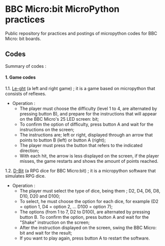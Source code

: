# BBC Micro:bit MicroPython practices

Public repository for practices and postings of micropython codes for BBC Micro: bit boards.

## Codes
Summary of codes :

#### 1. Game codes

1.1. [Le-ght](https://github.com/EduardoDestefani/micropython-samples/blob/master/Codigo-fonte/MicroPython/BBC%20Micro%20bit/Le-ght.py) (a left and right game) ; it is a game based on micropython that consists of reflexes. 

- Operation :
  - The player must choose the difficulty (level 1 to 4, are alternated by pressing button B), and prepare for the instructions that will appear on the BBC Micro's 25 LED screen: bit;
  -  To confirm the option of difficulty, press button A and wait for the instructions on the screen;
  - The instructions are; left or right, displayed through an arrow that points to button B (left) or button A (right);
  - The player must press the button that refers to the indicated direction;
  - With each hit, the arrow is less displayed on the screen, if the player misses, the game restarts and shows the amount of points reached.

1.2. [D-Bit](https://github.com/EduardoDestefani/micropython-samples/blob/master/Codigo-fonte/MicroPython/BBC%20Micro%20bit/D-Bit.py) (a RPG dice for BBC Micro:bit) ; it is a micropython software that simulates RPG dice.

- Operation :
  - The player must select the type of dice, being them ; D2, D4, D6, D8, D10, D20 and D100;
  - To select, he must choose the option for each dice, for example (D2 = option 1, D4 = option 2, ... D100 = option 7);
  - The options (from 1 to 7, D2 to D100), are alternated by pressing button B. To confirm the option, press button A and wait for the "Shake" instruction on the screen;
  - After the instruction displayed on the screen, swing the BBC Micro: bit and wait for the result;
  - If you want to play again, press button A to restart the software.

